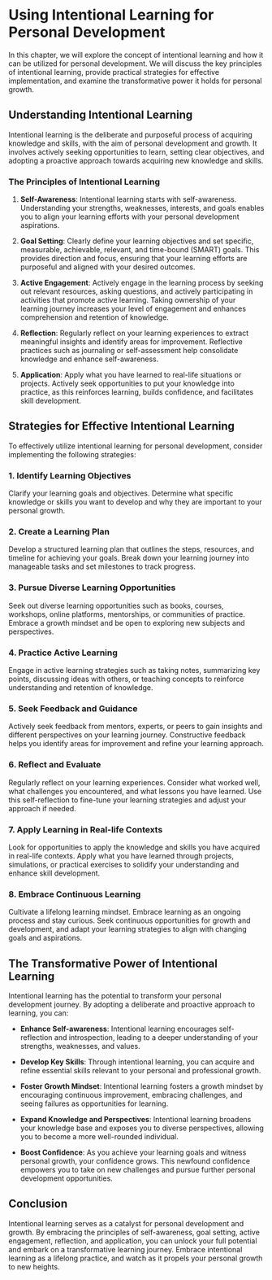 Using Intentional Learning for Personal Development
============================================================

In this chapter, we will explore the concept of intentional learning and how it can be utilized for personal development. We will discuss the key principles of intentional learning, provide practical strategies for effective implementation, and examine the transformative power it holds for personal growth.

Understanding Intentional Learning
----------------------------------

Intentional learning is the deliberate and purposeful process of acquiring knowledge and skills, with the aim of personal development and growth. It involves actively seeking opportunities to learn, setting clear objectives, and adopting a proactive approach towards acquiring new knowledge and skills.

### The Principles of Intentional Learning

1. **Self-Awareness**: Intentional learning starts with self-awareness. Understanding your strengths, weaknesses, interests, and goals enables you to align your learning efforts with your personal development aspirations.

2. **Goal Setting**: Clearly define your learning objectives and set specific, measurable, achievable, relevant, and time-bound (SMART) goals. This provides direction and focus, ensuring that your learning efforts are purposeful and aligned with your desired outcomes.

3. **Active Engagement**: Actively engage in the learning process by seeking out relevant resources, asking questions, and actively participating in activities that promote active learning. Taking ownership of your learning journey increases your level of engagement and enhances comprehension and retention of knowledge.

4. **Reflection**: Regularly reflect on your learning experiences to extract meaningful insights and identify areas for improvement. Reflective practices such as journaling or self-assessment help consolidate knowledge and enhance self-awareness.

5. **Application**: Apply what you have learned to real-life situations or projects. Actively seek opportunities to put your knowledge into practice, as this reinforces learning, builds confidence, and facilitates skill development.

Strategies for Effective Intentional Learning
---------------------------------------------

To effectively utilize intentional learning for personal development, consider implementing the following strategies:

### 1. Identify Learning Objectives

Clarify your learning goals and objectives. Determine what specific knowledge or skills you want to develop and why they are important to your personal growth.

### 2. Create a Learning Plan

Develop a structured learning plan that outlines the steps, resources, and timeline for achieving your goals. Break down your learning journey into manageable tasks and set milestones to track progress.

### 3. Pursue Diverse Learning Opportunities

Seek out diverse learning opportunities such as books, courses, workshops, online platforms, mentorships, or communities of practice. Embrace a growth mindset and be open to exploring new subjects and perspectives.

### 4. Practice Active Learning

Engage in active learning strategies such as taking notes, summarizing key points, discussing ideas with others, or teaching concepts to reinforce understanding and retention of knowledge.

### 5. Seek Feedback and Guidance

Actively seek feedback from mentors, experts, or peers to gain insights and different perspectives on your learning journey. Constructive feedback helps you identify areas for improvement and refine your learning approach.

### 6. Reflect and Evaluate

Regularly reflect on your learning experiences. Consider what worked well, what challenges you encountered, and what lessons you have learned. Use this self-reflection to fine-tune your learning strategies and adjust your approach if needed.

### 7. Apply Learning in Real-life Contexts

Look for opportunities to apply the knowledge and skills you have acquired in real-life contexts. Apply what you have learned through projects, simulations, or practical exercises to solidify your understanding and enhance skill development.

### 8. Embrace Continuous Learning

Cultivate a lifelong learning mindset. Embrace learning as an ongoing process and stay curious. Seek continuous opportunities for growth and development, and adapt your learning strategies to align with changing goals and aspirations.

The Transformative Power of Intentional Learning
------------------------------------------------

Intentional learning has the potential to transform your personal development journey. By adopting a deliberate and proactive approach to learning, you can:

* **Enhance Self-awareness**: Intentional learning encourages self-reflection and introspection, leading to a deeper understanding of your strengths, weaknesses, and values.

* **Develop Key Skills**: Through intentional learning, you can acquire and refine essential skills relevant to your personal and professional growth.

* **Foster Growth Mindset**: Intentional learning fosters a growth mindset by encouraging continuous improvement, embracing challenges, and seeing failures as opportunities for learning.

* **Expand Knowledge and Perspectives**: Intentional learning broadens your knowledge base and exposes you to diverse perspectives, allowing you to become a more well-rounded individual.

* **Boost Confidence**: As you achieve your learning goals and witness personal growth, your confidence grows. This newfound confidence empowers you to take on new challenges and pursue further personal development opportunities.

Conclusion
----------

Intentional learning serves as a catalyst for personal development and growth. By embracing the principles of self-awareness, goal setting, active engagement, reflection, and application, you can unlock your full potential and embark on a transformative learning journey. Embrace intentional learning as a lifelong practice, and watch as it propels your personal growth to new heights.

